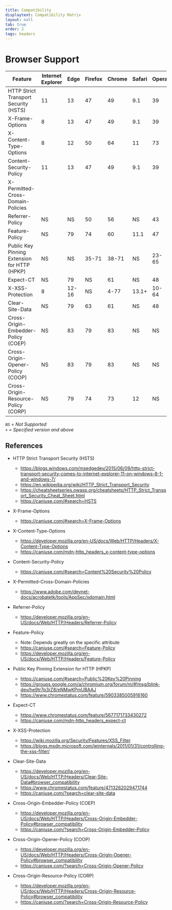 ```yaml
---
title: Compatibility
displaytext: Compatibility Matrix
layout: null
tab: true
order: 2
tags: headers
---
```


# Browser Support

| Feature                                      | Internet Explorer | Edge  | Firefox | Chrome | Safari | Opera | Android |
| ---------------------------------------------|-------------------|-------|---------|--------|--------|-------|---------|
| HTTP Strict Transport Security (HSTS)        | 11                | 13    | 47      | 49     | 9.1    | 39    | 4.4     |
| X-Frame-Options                              | 8                 | 13    | 47      | 49     | 9.1    | 39    | 4.4     |
| X-Content-Type-Options                       | 8                 | 12    | 50      | 64     | 11     | 73    | 81      |
| Content-Security-Policy                      | 11                | 13    | 47      | 49     | 9.1    | 39    | 4.4     |
| X-Permitted-Cross-Domain-Policies            |                   |       |         |        |        |       |         |
| Referrer-Policy                              | NS                | NS    | 50      | 56     | NS     | 43    |         |
| Feature-Policy                               | NS                | 79    | 74      | 60     | 11.1   | 47    | 81      |
| Public Key Pinning Extension for HTTP (HPKP) | NS                | NS    | 35-71   | 38-71  | NS     | 23-65 | NS      |
| Expect-CT                                    | NS                | 79    | NS      | 61     | NS     | 48    | NS      |
| X-XSS-Protection                             | 8                 | 12-16 | NS      | 4-77   | 13.1+  | 10-64 | NS      |
| Clear-Site-Data                              | NS                | 79    | 63      | 61     | NS     | 48    | 61      |
| Cross-Origin-Embedder-Policy (COEP)          | NS                | 83    | 79      | 83     | NS     | NS    | NS      |
| Cross-Origin-Opener-Policy (COOP)            | NS                | 83    | 79      | 83     | NS     | NS    | NS      |
| Cross-Origin-Resource-Policy (CORP)          | NS                | 79    | 74      | 73     | 12     | NS    | 73      |

_`NS` = Not Supported_  
_`+` = Specified version and above_

## References

* HTTP Strict Transport Security (HSTS)
  - <https://blogs.windows.com/msedgedev/2015/06/09/http-strict-transport-security-comes-to-internet-explorer-11-on-windows-8-1-and-windows-7/>
  - <https://en.wikipedia.org/wiki/HTTP_Strict_Transport_Security>
  - <https://cheatsheetseries.owasp.org/cheatsheets/HTTP_Strict_Transport_Security_Cheat_Sheet.html>
  - <https://caniuse.com/#search=HSTS>

* X-Frame-Options
  - <https://caniuse.com/#search=X-Frame-Options>

* X-Content-Type-Options
  - <https://developer.mozilla.org/en-US/docs/Web/HTTP/Headers/X-Content-Type-Options>
  - <https://caniuse.com/mdn-http_headers_x-content-type-options>

* Content-Security-Policy
  - <https://caniuse.com/#search=Content%20Security%20Policy>

* X-Permitted-Cross-Domain-Policies
  - <https://www.adobe.com/devnet-docs/acrobatetk/tools/AppSec/xdomain.html>

* Referrer-Policy
  - <https://developer.mozilla.org/en-US/docs/Web/HTTP/Headers/Referrer-Policy>

* Feature-Policy
  - Note: Depends greatly on the specific attribute
  - <https://caniuse.com/#search=Feature-Policy>
  - <https://developer.mozilla.org/en-US/docs/Web/HTTP/Headers/Feature-Policy>

* Public Key Pinning Extension for HTTP (HPKP)
  - <https://caniuse.com/#search=Public%20Key%20Pinning>
  - <https://groups.google.com/a/chromium.org/forum/m/#!msg/blink-dev/he9tr7p3rZ8/eNMwKPmUBAAJ>
  - <https://www.chromestatus.com/feature/5903385005916160>

* Expect-CT
  - <https://www.chromestatus.com/feature/5677171733430272>
  - <https://caniuse.com/mdn-http_headers_expect-ct>

* X-XSS-Protection
  - <https://wiki.mozilla.org/Security/Features/XSS_Filter>
  - <https://blogs.msdn.microsoft.com/ieinternals/2011/01/31/controlling-the-xss-filter/>
  
* Clear-Site-Data 
  - <https://developer.mozilla.org/en-US/docs/Web/HTTP/Headers/Clear-Site-Data#browser_compatibility>
  - <https://www.chromestatus.com/feature/4713262029471744>
  - <https://caniuse.com/?search=clear-site-data>

* Cross-Origin-Embedder-Policy (COEP)
  - <https://developer.mozilla.org/en-US/docs/Web/HTTP/Headers/Cross-Origin-Embedder-Policy#browser_compatibility>
  - <https://caniuse.com/?search=Cross-Origin-Embedder-Policy>

* Cross-Origin-Opener-Policy (COOP)
  - <https://developer.mozilla.org/en-US/docs/Web/HTTP/Headers/Cross-Origin-Opener-Policy#browser_compatibility>
  - <https://caniuse.com/?search=Cross-Origin-Opener-Policy>

* Cross-Origin-Resource-Policy (CORP)
  - <https://developer.mozilla.org/en-US/docs/Web/HTTP/Headers/Cross-Origin-Resource-Policy#browser_compatibility>
  - <https://caniuse.com/?search=Cross-Origin-Resource-Policy>
